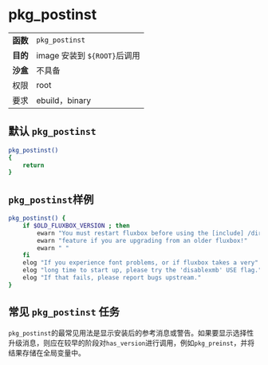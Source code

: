 # pkg_postinst

|          |                              |
| :------- | :--------------------------- |
| **函数** | `pkg_postinst`               |
| **目的** | image 安装到 `${ROOT}`后调用 |
| **沙盒** | 不具备                       |
| 权限     | root                         |
| 要求     | ebuild，binary               |

## 默认 `pkg_postinst`

```bash
pkg_postinst()
{
	return
}
```

## `pkg_postinst`样例

```bash
pkg_postinst() {
	if $OLD_FLUXBOX_VERSION ; then
		ewarn "You must restart fluxbox before using the [include] /directory/"
		ewarn "feature if you are upgrading from an older fluxbox!"
		ewarn " "
	fi
	elog "If you experience font problems, or if fluxbox takes a very"
	elog "long time to start up, please try the 'disablexmb' USE flag."
	elog "If that fails, please report bugs upstream."
}
```

## 常见 `pkg_postinst` 任务

`pkg_postinst`的最常见用法是显示安装后的参考消息或警告。如果要显示选择性升级消息，则应在较早的阶段对`has_version`进行调用，例如`pkg_preinst`，并将结果存储在全局变量中。
